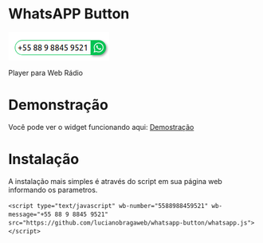 # WhatsAPP Button
![Botão WhatsAPP no site](./botao-whatsapp.png "Botão WhatsAPP no site")

Player para Web Rádio

# Demonstração

Você pode ver o widget funcionando aqui: [Demostração](https://lucianobragaweb.github.io)

# Instalação

A instalação mais simples é através do script em sua página web informando os parametros.

`<script type="text/javascript" wb-number="5588988459521" wb-message="+55 88 9 8845 9521" src="https://github.com/lucianobragaweb/whatsapp-button/whatsapp.js"></script>`